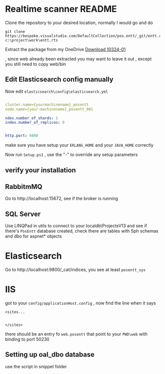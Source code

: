 # Realtime scanner README

Clone the repository to your desired location, normally I would go and do
```
git clone https://bespoke.visualstudio.com/DefaultCollection/pos.entt/_git/entt.rts c:\project\work\entt.rts
```

Extract the package from my OneDrive [Download 10324-01](https://1drv.ms/u/s!AnfOLTS4EYc4g5lmE6o_C-BED4DZTQ) 

, since web already been extracted you may want to leave it out , except you still need to copy web/bin


## Edit Elasticsearch config manually

Now edit `elasticsearch\config\elasticsearch.yml`

 ```yaml
 
cluster.name={yourmachinename}_posentt
node.name={your-machinename}_posentt_001

ndex.number_of_shards: 1
index.number_of_replicas: 0


http.port: 9800

```

make sure you have setup your `ERLANG_HOME` and your `JAVA_HOME` correctly

Now run `Setup.ps1` , use the "-" to override any setup parameters


## verify your installation

## RabbitmMQ
Go to http://localhost:15672, see if the broker is running

## SQL Server 
Use LINQPad in utils to connect to your localdb\ProjectsV13  and see if there's `PosEntt` database created, check there are tables with Sph schemas and dbo for aspnet* objects



# Elasticsearch
Go to http://localhost:9800/_cat/indices, you see at least `posentt_sys`


# IIS
got to your `config/applicationHost.config` , now find the line when it says 
```
<sites...


</sites>
```

there should be an entry fo `web.posentt` that point to your `PWD\web` with binding to port 50230


## Setting up oal_dbo database

use the script in snippet folder